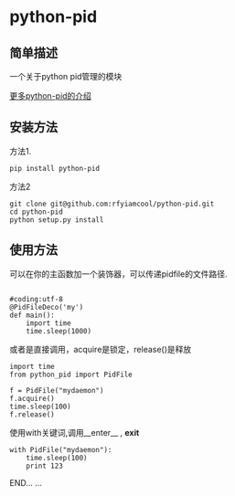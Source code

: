 # python-pid 

## 简单描述

一个关于python pid管理的模块

[更多python-pid的介绍](http://xiaorui.cc)

## 安装方法
方法1.
```
pip install python-pid
```

方法2
```
git clone git@github.com:rfyiamcool/python-pid.git
cd python-pid
python setup.py install
```

## 使用方法


可以在你的主函数加一个装饰器，可以传递pidfile的文件路径.
```

#coding:utf-8
@PidFileDeco('my')
def main():
    import time
    time.sleep(1000)

```
或者是直接调用，acquire是锁定，release()是释放

```
import time
from python_pid import PidFile

f = PidFile("mydaemon")
f.acquire()
time.sleep(100)
f.release()
```

使用with关键词,调用__enter__ , __exit__
```
with PidFile("mydaemon"):
    time.sleep(100)
    print 123
```

END... ...
